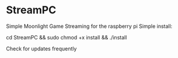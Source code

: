 # StreamPC
Simple Moonlight Game Streaming for the raspberry pi
Simple install:

cd StreamPC && sudo chmod +x install && ./install

Check for updates frequently
